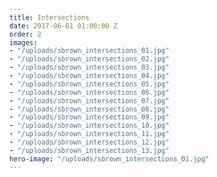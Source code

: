 ```yaml
---
title: Intersections
date: 2017-06-01 01:00:00 Z
order: 2
images:
- "/uploads/sbrown_intersections_01.jpg"
- "/uploads/sbrown_intersections_02.jpg"
- "/uploads/sbrown_intersections_03.jpg"
- "/uploads/sbrown_intersections_04.jpg"
- "/uploads/sbrown_intersections_05.jpg"
- "/uploads/sbrown_intersections_06.jpg"
- "/uploads/sbrown_intersections_07.jpg"
- "/uploads/sbrown_intersections_08.jpg"
- "/uploads/sbrown_intersections_09.jpg"
- "/uploads/sbrown_intersections_10.jpg"
- "/uploads/sbrown_intersections_11.jpg"
- "/uploads/sbrown_intersections_12.jpg"
- "/uploads/sbrown_intersections_13.jpg"
hero-image: "/uploads/sbrown_intersections_01.jpg"
---
```

